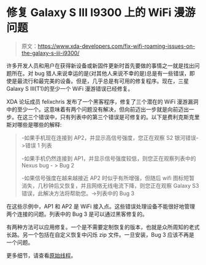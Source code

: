 # 修复 Galaxy S III I9300 上的 WiFi 漫游问题

> 原文：<https://www.xda-developers.com/fix-wifi-roaming-issues-on-the-galaxy-s-iii-i9300/>

许多开发人员和用户在获得新设备或新固件更新时首先要做的事情之一就是找出问题所在。对 bug 猎人来说幸运的是(对其他人来说不幸的是)总是有一些错误，即使是最流行和最完美的设备。但是，几乎总是有可用的修复程序。现在，三星 Galaxy S III(T1)的至少一个 WiFi 漫游错误已经修复。

XDA 论坛成员 felixchris 发布了一个黑客程序，修复了三个潜在的 WiFi 漫游漏洞中的至少一个。这意味着有两个问题没有解决，但向前迈出一步就是向前迈出一步。在这三个错误中，只有列表中的第三个错误是可修复的。以下是费利克斯克里斯对哪些是哪些的解释:

> -如果手机现在连接到 AP2，并显示高信号强度，您正在观察 S2 银河错误->错误 1 列表
> 
> -如果手机仍然连接到 AP1，并显示信号强度较低，则您正在观察列表中的 Nexus bug - > Bug 2
> 
> -如果信号强度在越来越接近 AP2 时似乎有所增强，但随后 wifi 图标短暂消失，几秒钟后又恢复，并且网络无线电流下降，则您正在观察 Galaxy S3 错误，此解决方法将帮助您。->列表中的 Bug 3

在这些示例中，AP1 和 AP2 是 WiFi 接入点。这些错误处理设备不能很好地管理两个连接的问题。列表中的 Bug 3 是可以通过黑客修复的。

有两种方法可以应用修复。一个是不需要定制恢复的版本，也就是众所周知的老式长路。另一个包括在自定义恢复中闪烁 zip 文件。一旦安装，Bug 3 应该不再是一个问题。

更多细节，请查看[原始线程](http://forum.xda-developers.com/showthread.php?t=2015482)。